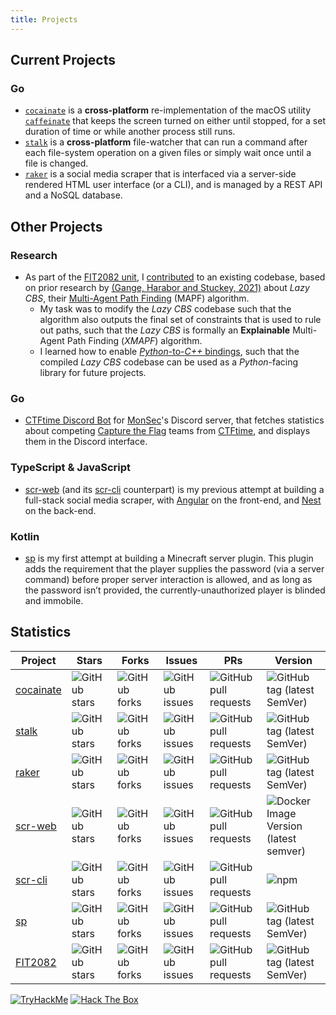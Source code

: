 ```yaml
---
title: Projects
---
```

## Current Projects
### Go
* [`cocainate`](https://github.com/AppleGamer22/cocainate) is a **cross-platform** re-implementation of the macOS utility [`caffeinate`](https://github.com/apple-oss-distributions/PowerManagement/tree/main/caffeinate) that keeps the screen turned on either until stopped, for a set duration of time or while another process still runs.
* [`stalk`](https://github.com/AppleGamer22/stalk) is a **cross-platform** file-watcher that can run a command after each file-system operation on a given files or simply wait once until a file is changed.
* [`raker`](https://github.com/AppleGamer22/raker) is a social media scraper that is interfaced via a server-side rendered HTML user interface (or a CLI), and is managed by a REST API and a NoSQL database.

## Other Projects
### Research
* As part of the [FIT2082 unit](https://handbook.monash.edu/2021/units/FIT2082), I [contributed](https://github.com/AppleGamer22/FIT2082) to an existing codebase, based on prior research by [(Gange, Harabor and Stuckey, 2021)](https://ojs.aaai.org/index.php/ICAPS/article/view/3471) about *Lazy CBS*, their [Multi-Agent Path Finding](https://en.wikipedia.org/wiki/Pathfinding#Multi-agent_pathfinding) (MAPF) algorithm.
	*  My task was to modify the *Lazy CBS* codebase such that the algorithm also outputs the final set of constraints that is used to rule out paths, such that the *Lazy CBS* is formally an **Explainable** Multi-Agent Path Finding (*XMAPF*) algorithm.
	*  I learned how to enable [*Python*-to-*C++* bindings](https://pybind11.readthedocs.io/en/stable/), such that the compiled *Lazy CBS* codebase can be used as a *Python*-facing library for future projects.

### Go
* [CTFtime Discord Bot](https://github.com/monsec/ctftime-discord-bot) for [MonSec](https://monsec.io/contact/)'s Discord server, that fetches statistics about competing [Capture the Flag](https://en.wikipedia.org/wiki/Capture_the_flag_(cybersecurity)) teams from [CTFtime](https://ctftime.org), and displays them in the Discord interface.

### TypeScript & JavaScript
* [scr-web](https://github.com/AppleGamer22/scr-web) (and its [scr-cli](https://github.com/AppleGamer22/scr-cli) counterpart) is my previous attempt at building a full-stack social media scraper, with
[Angular](https://angular.io) on the front-end, and [Nest](https://nestjs.com) on the back-end.

### Kotlin
* [sp](https://github.com/AppleGamer22/sp) is my first attempt at building a Minecraft server plugin. This plugin adds the requirement that the player supplies the password (via a server command) before proper server interaction is allowed, and as long as the password isn’t provided, the currently-unauthorized player is blinded and immobile.

## Statistics
Project|Stars|Forks|Issues|PRs|Version
-|-|-|-|-|-
[cocainate](https://github.com/AppleGamer22/cocainate)|![GitHub stars](https://img.shields.io/github/stars/AppleGamer22/cocainate)|![GitHub forks](https://img.shields.io/github/forks/AppleGamer22/cocainate)|![GitHub issues](https://img.shields.io/github/issues/AppleGamer22/cocainate)|![GitHub pull requests](https://img.shields.io/github/issues-pr/AppleGamer22/cocainate)|![GitHub tag (latest SemVer)](https://img.shields.io/github/v/tag/AppleGamer22/cocainate?label=version&logo=github)
[stalk](https://github.com/AppleGamer22/stalk)|![GitHub stars](https://img.shields.io/github/stars/AppleGamer22/stalk)|![GitHub forks](https://img.shields.io/github/forks/AppleGamer22/stalk)|![GitHub issues](https://img.shields.io/github/issues/AppleGamer22/stalk)|![GitHub pull requests](https://img.shields.io/github/issues-pr/AppleGamer22/stalk)|![GitHub tag (latest SemVer)](https://img.shields.io/github/v/tag/AppleGamer22/stalk?label=version&logo=github)
[raker](https://github.com/AppleGamer22/raker)|![GitHub stars](https://img.shields.io/github/stars/AppleGamer22/raker)|![GitHub forks](https://img.shields.io/github/forks/AppleGamer22/raker)|![GitHub issues](https://img.shields.io/github/issues/AppleGamer22/raker)|![GitHub pull requests](https://img.shields.io/github/issues-pr/AppleGamer22/raker)|![GitHub tag (latest SemVer)](https://img.shields.io/github/v/tag/AppleGamer22/raker?label=version&logo=github)
[scr-web](https://github.com/AppleGamer22/scr-web)|![GitHub stars](https://img.shields.io/github/stars/AppleGamer22/scr-web)|![GitHub forks](https://img.shields.io/github/forks/AppleGamer22/scr-web)|![GitHub issues](https://img.shields.io/github/issues/AppleGamer22/scr-web)|![GitHub pull requests](https://img.shields.io/github/issues-pr/AppleGamer22/scr-web)|![Docker Image Version (latest semver)](https://img.shields.io/docker/v/applegamer22/scr-web?logo=docker)
[scr-cli](https://github.com/AppleGamer22/scr-cli)|![GitHub stars](https://img.shields.io/github/stars/AppleGamer22/scr-cli)|![GitHub forks](https://img.shields.io/github/forks/AppleGamer22/scr-cli)|![GitHub issues](https://img.shields.io/github/issues/AppleGamer22/scr-cli)|![GitHub pull requests](https://img.shields.io/github/issues-pr/AppleGamer22/scr-cli)|![npm](https://img.shields.io/npm/v/@applegamer22/scr-cli?logo=npm)
[sp](https://github.com/AppleGamer22/sp)|![GitHub stars](https://img.shields.io/github/stars/AppleGamer22/sp)|![GitHub forks](https://img.shields.io/github/forks/AppleGamer22/sp)|![GitHub issues](https://img.shields.io/github/issues/AppleGamer22/sp)|![GitHub pull requests](https://img.shields.io/github/issues-pr/AppleGamer22/sp)|![GitHub tag (latest SemVer)](https://img.shields.io/github/v/tag/AppleGamer22/sp?label=version&logo=github)
[FIT2082](https://github.com/AppleGamer22/FIT2082)|![GitHub stars](https://img.shields.io/github/stars/AppleGamer22/FIT2082)|![GitHub forks](https://img.shields.io/github/forks/AppleGamer22/FIT2082)|![GitHub issues](https://img.shields.io/github/issues/AppleGamer22/FIT2082)|![GitHub pull requests](https://img.shields.io/github/issues-pr/AppleGamer22/FIT2082)|![GitHub tag (latest SemVer)](https://img.shields.io/github/v/tag/AppleGamer22/FIT2082?label=version&logo=github)

[![TryHackMe](https://tryhackme-badges.s3.amazonaws.com/AppleGamer22.png)](https://tryhackme.com/p/AppleGamer22)
[![Hack The Box](https://www.hackthebox.eu/badge/image/529539)](https://app.hackthebox.eu/users/529539)